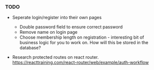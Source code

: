### TODO
* Seperate login/register into their own pages
    * Double password field to ensure correct password
    * Remove name on login page 
    * Choose membership length on registration - interesting bit of business logic for you to work on. How will this be stored in the database?

* Research protected routes on react router. https://reacttraining.com/react-router/web/example/auth-workflow